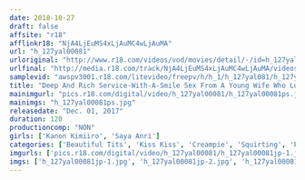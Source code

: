 ```yaml
---
date: 2018-10-27
draft: false
affsite: "r18"
afflinkr18: "NjA4LjEuMS4xLjAuMC4wLjAuMA"
url: "h_127yal00081"
urloriginal: "http://www.r18.com/videos/vod/movies/detail/-/id=h_127yal00081"
urlfinal: "http://media.r18.com/track/NjA4LjEuMS4xLjAuMC4wLjAuMA/videos/vod/movies/detail/-/id=h_127yal00081"
samplevid: "awspv3001.r18.com/litevideo/freepv/h/h_1/h_127yal081/h_127yal081_dmb_w.mp4"
title: "Deep And Rich Service-With-A-Smile Sex From A Young Wife Who Loves Kisses"
mainimgurl: "pics.r18.com/digital/video/h_127yal00081/h_127yal00081ps.jpg"
mainimgs: "h_127yal00081ps.jpg"
releasedate: "Dec. 01, 2017"
duration: 120
productioncomp: "NON"
girls: ['Kanon Kimiiro', 'Saya Anri']
categories: ['Beautiful Tits', 'Kiss Kiss', 'Creampie', 'Squirting', 'Facial', 'Hi-Def']
imgurls: ['pics.r18.com/digital/video/h_127yal00081/h_127yal00081jp-1.jpg', 'pics.r18.com/digital/video/h_127yal00081/h_127yal00081jp-2.jpg', 'pics.r18.com/digital/video/h_127yal00081/h_127yal00081jp-3.jpg', 'pics.r18.com/digital/video/h_127yal00081/h_127yal00081jp-4.jpg', 'pics.r18.com/digital/video/h_127yal00081/h_127yal00081jp-5.jpg', 'pics.r18.com/digital/video/h_127yal00081/h_127yal00081jp-6.jpg', 'pics.r18.com/digital/video/h_127yal00081/h_127yal00081jp-7.jpg', 'pics.r18.com/digital/video/h_127yal00081/h_127yal00081jp-8.jpg', 'pics.r18.com/digital/video/h_127yal00081/h_127yal00081jp-9.jpg', 'pics.r18.com/digital/video/h_127yal00081/h_127yal00081jp-10.jpg', 'pics.r18.com/digital/video/h_127yal00081/h_127yal00081jp-11.jpg', 'pics.r18.com/digital/video/h_127yal00081/h_127yal00081jp-12.jpg', 'pics.r18.com/digital/video/h_127yal00081/h_127yal00081jp-13.jpg', 'pics.r18.com/digital/video/h_127yal00081/h_127yal00081jp-14.jpg', 'pics.r18.com/digital/video/h_127yal00081/h_127yal00081jp-15.jpg', 'pics.r18.com/digital/video/h_127yal00081/h_127yal00081jp-16.jpg', 'pics.r18.com/digital/video/h_127yal00081/h_127yal00081jp-17.jpg', 'pics.r18.com/digital/video/h_127yal00081/h_127yal00081jp-18.jpg', 'pics.r18.com/digital/video/h_127yal00081/h_127yal00081jp-19.jpg', 'pics.r18.com/digital/video/h_127yal00081/h_127yal00081jp-20.jpg']
imgs: ['h_127yal00081jp-1.jpg', 'h_127yal00081jp-2.jpg', 'h_127yal00081jp-3.jpg', 'h_127yal00081jp-4.jpg', 'h_127yal00081jp-5.jpg', 'h_127yal00081jp-6.jpg', 'h_127yal00081jp-7.jpg', 'h_127yal00081jp-8.jpg', 'h_127yal00081jp-9.jpg', 'h_127yal00081jp-10.jpg', 'h_127yal00081jp-11.jpg', 'h_127yal00081jp-12.jpg', 'h_127yal00081jp-13.jpg', 'h_127yal00081jp-14.jpg', 'h_127yal00081jp-15.jpg', 'h_127yal00081jp-16.jpg', 'h_127yal00081jp-17.jpg', 'h_127yal00081jp-18.jpg', 'h_127yal00081jp-19.jpg', 'h_127yal00081jp-20.jpg']
---
```

